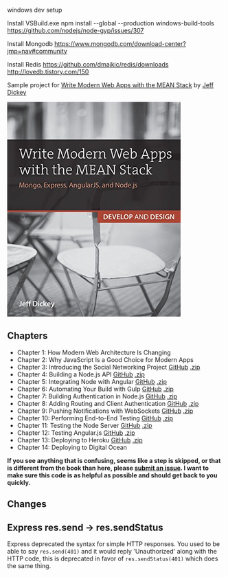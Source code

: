 windows dev setup

Install VSBuild.exe
npm install --global --production windows-build-tools
https://github.com/nodejs/node-gyp/issues/307

Install Mongodb
https://www.mongodb.com/download-center?jmp=nav#community

Install Redis
https://github.com/dmajkic/redis/downloads
http://lovedb.tistory.com/150





Sample project for [Write Modern Web Apps with the MEAN Stack](http://www.amazon.com/Write-Modern-Apps-MEAN-Stack/dp/0133930157) by [Jeff Dickey](https://dickey.xxx)

[![Write Modern Web Apps with the MEAN Stack](book.jpg)](http://www.amazon.com/Write-Modern-Apps-MEAN-Stack/dp/0133930157)

Chapters
--------

* Chapter 1: How Modern Web Architecture Is Changing
* Chapter 2: Why JavaScript Is a Good Choice for Modern Apps
* Chapter 3: Introducing the Social Networking Project [GitHub](https://github.com/dickeyxxx/mean-sample/tree/ch3) [.zip](https://github.com/dickeyxxx/mean-sample/archive/ch3.zip)
* Chapter 4: Building a Node.js API [GitHub](https://github.com/dickeyxxx/mean-sample/tree/ch4) [.zip](https://github.com/dickeyxxx/mean-sample/archive/ch4.zip)
* Chapter 5: Integrating Node with Angular [GitHub](https://github.com/dickeyxxx/mean-sample/tree/ch5) [.zip](https://github.com/dickeyxxx/mean-sample/archive/ch5.zip)
* Chapter 6: Automating Your Build with Gulp [GitHub](https://github.com/dickeyxxx/mean-sample/tree/ch6) [.zip](https://github.com/dickeyxxx/mean-sample/archive/ch6.zip)
* Chapter 7: Building Authentication in Node.js [GitHub](https://github.com/dickeyxxx/mean-sample/tree/ch7) [.zip](https://github.com/dickeyxxx/mean-sample/archive/ch7.zip)
* Chapter 8: Adding Routing and Client Authentication [GitHub](https://github.com/dickeyxxx/mean-sample/tree/ch8) [.zip](https://github.com/dickeyxxx/mean-sample/archive/ch8.zip)
* Chapter 9: Pushing Notifications with WebSockets [GitHub](https://github.com/dickeyxxx/mean-sample/tree/ch9) [.zip](https://github.com/dickeyxxx/mean-sample/archive/ch9.zip)
* Chapter 10: Performing End-to-End Testing [GitHub](https://github.com/dickeyxxx/mean-sample/tree/ch10) [.zip](https://github.com/dickeyxxx/mean-sample/archive/ch10.zip)
* Chapter 11: Testing the Node Server [GitHub](https://github.com/dickeyxxx/mean-sample/tree/ch11) [.zip](https://github.com/dickeyxxx/mean-sample/archive/ch11.zip)
* Chapter 12: Testing Angular.js [GitHub](https://github.com/dickeyxxx/mean-sample/tree/ch12) [.zip](https://github.com/dickeyxxx/mean-sample/archive/ch12.zip)
* Chapter 13: Deploying to Heroku [GitHub](https://github.com/dickeyxxx/mean-sample/tree/ch13) [.zip](https://github.com/dickeyxxx/mean-sample/archive/ch13.zip)
* Chapter 14: Deploying to Digital Ocean

**If you see anything that is confusing, seems like a step is skipped, or that is different from the book than here, please [submit an issue](https://github.com/dickeyxxx/mean-sample/issues). I want to make sure this code is as helpful as possible and should get back to you quickly.**

Changes
-------

Express res.send -> res.sendStatus
----------------------------------

Express deprecated the syntax for simple HTTP responses. You used to be able to say `res.send(401)` and it would reply 'Unauthorized' along with the HTTP code, this is deprecated in favor of `res.sendStatus(401)` which does the same thing.
